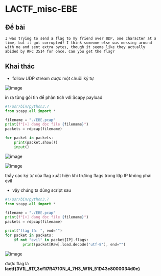 # LACTF_misc-EBE

## Đề bài

```
I was trying to send a flag to my friend over UDP, one character at a time, but it got corrupted! I think someone else was messing around with me and sent extra bytes, though it seems like they actually abided by RFC 3514 for once. Can you get the flag?
```

## Khai thác

- follow UDP stream được một chuỗi ký tự

![image](https://hackmd.io/_uploads/BJ1EvFZA6.png)

in ra từng gói tin để phân tích với Scapy payload

```python
#!/usr/bin/python3.7
from scapy.all import *

filename = "./EBE.pcap"
print(f"[+] đang đọc file {filename}")
packets = rdpcap(filename)

for packet in packets:
    print(packet.show())
    input()
```

![image](https://hackmd.io/_uploads/ryOlSYWA6.png)

![image](https://hackmd.io/_uploads/H1WzSKWA6.png)

thấy các ký tự của flag xuất hiện khi trường flags trong lớp IP không phải evil

- vậy chúng ta dùng script sau

```python
#!/usr/bin/python3.7
from scapy.all import *

filename = "./EBE.pcap"
print(f"[+] đang đọc file {filename}")
packets = rdpcap(filename)

print("flag là: ", end="")
for packet in packets:
    if not "evil" in packet[IP].flags:
        print(packet[Raw].load.decode('utf-8'), end="")

```

![image](https://hackmd.io/_uploads/r13lIFWAp.png)

được flag là **lactf{3V1L_817_3xf1l7R4710N_4_7H3_W1N_51D43c8000034d0c}**

